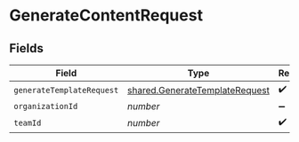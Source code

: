 # GenerateContentRequest


## Fields

| Field                                                                            | Type                                                                             | Required                                                                         | Description                                                                      |
| -------------------------------------------------------------------------------- | -------------------------------------------------------------------------------- | -------------------------------------------------------------------------------- | -------------------------------------------------------------------------------- |
| `generateTemplateRequest`                                                        | [shared.GenerateTemplateRequest](../../models/shared/generatetemplaterequest.md) | :heavy_check_mark:                                                               | N/A                                                                              |
| `organizationId`                                                                 | *number*                                                                         | :heavy_minus_sign:                                                               | N/A                                                                              |
| `teamId`                                                                         | *number*                                                                         | :heavy_check_mark:                                                               | N/A                                                                              |